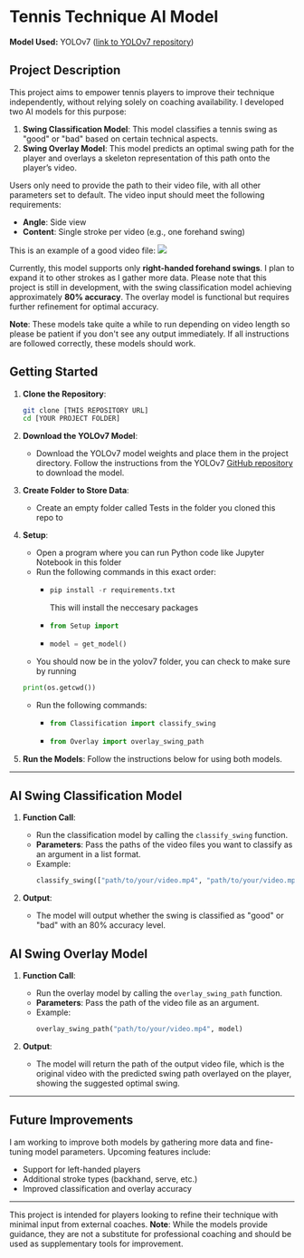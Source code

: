 
# Tennis Technique AI Model

**Model Used:** YOLOv7 ([link to YOLOv7 repository](https://github.com/WongKinYiu/yolov7/tree/main))

## Project Description

This project aims to empower tennis players to improve their technique independently, without relying solely on coaching availability. I developed two AI models for this purpose:

1. **Swing Classification Model**: This model classifies a tennis swing as "good" or "bad" based on certain technical aspects.
2. **Swing Overlay Model**: This model predicts an optimal swing path for the player and overlays a skeleton representation of this path onto the player’s video.

Users only need to provide the path to their video file, with all other parameters set to default. The video input should meet the following requirements:
- **Angle**: Side view
- **Content**: Single stroke per video (e.g., one forehand swing)

This is an example of a good video file:
![](https://github.com/Stanleyhoo1/Tennis-Technique/blob/main/Example%20Video.gif)
  
Currently, this model supports only **right-handed forehand swings**. I plan to expand it to other strokes as I gather more data. Please note that this project is still in development, with the swing classification model achieving approximately **80% accuracy**. The overlay model is functional but requires further refinement for optimal accuracy.

**Note**: These models take quite a while to run depending on video length so please be patient if you don't see any output immediately. If all instructions are followed correctly, these models should work.

## Getting Started

1. **Clone the Repository**:
   ```bash
   git clone [THIS REPOSITORY URL]
   cd [YOUR PROJECT FOLDER]
   ```

2. **Download the YOLOv7 Model**:
   - Download the YOLOv7 model weights and place them in the project directory. Follow the instructions from the YOLOv7 [GitHub repository](https://github.com/WongKinYiu/yolov7/tree/main) to download the model.

3. **Create Folder to Store Data**:
   - Create an empty folder called Tests in the folder you cloned this repo to
  
4. **Setup**:
   - Open a program where you can run Python code like Jupyter Notebook in this folder
   - Run the following commands in this exact order:
     - ```python
       pip install -r requirements.txt
       ```
  
       This will install the neccesary packages
     - ```python
       from Setup import
       ```
     - ```python
       model = get_model()
       ```
   - You should now be in the yolov7 folder, you can check to make sure by running
   ```python
   print(os.getcwd())
   ```
   - Run the following commands:
     - ```python
       from Classification import classify_swing
       ```
     - ```python
       from Overlay import overlay_swing_path
       ```
3. **Run the Models**:
   Follow the instructions below for using both models.

---

## AI Swing Classification Model

1. **Function Call**:
   - Run the classification model by calling the `classify_swing` function.
   - **Parameters**: Pass the paths of the video files you want to classify as an argument in a list format.
   - Example:
     ```python
     classify_swing(["path/to/your/video.mp4", "path/to/your/video.mp4"], model)
     ```

2. **Output**:
   - The model will output whether the swing is classified as "good" or "bad" with an 80% accuracy level.

## AI Swing Overlay Model

1. **Function Call**:
   - Run the overlay model by calling the `overlay_swing_path` function.
   - **Parameters**: Pass the path of the video file as an argument.
   - Example:
     ```python
     overlay_swing_path("path/to/your/video.mp4", model)
     ```

2. **Output**:
   - The model will return the path of the output video file, which is the original video with the predicted swing path overlayed on the player, showing the suggested optimal swing.

---

## Future Improvements
I am working to improve both models by gathering more data and fine-tuning model parameters. Upcoming features include:
- Support for left-handed players
- Additional stroke types (backhand, serve, etc.)
- Improved classification and overlay accuracy

---

This project is intended for players looking to refine their technique with minimal input from external coaches. **Note**: While the models provide guidance, they are not a substitute for professional coaching and should be used as supplementary tools for improvement.
